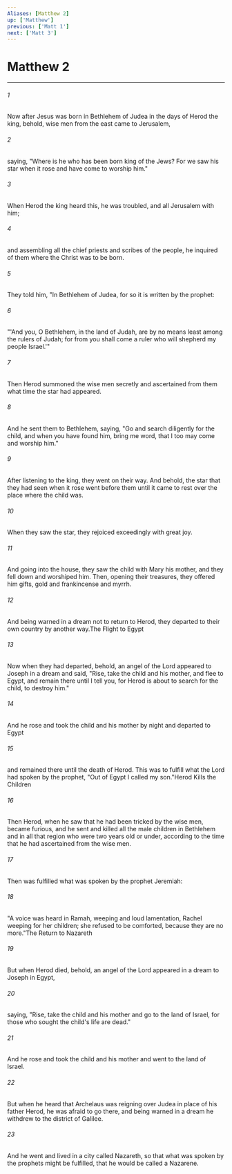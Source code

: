 ```yaml
---
Aliases: [Matthew 2]
up: ['Matthew']
previous: ['Matt 1']
next: ['Matt 3']
---
```

# Matthew 2
***



###### 1 
Now after Jesus was born in Bethlehem of Judea in the days of Herod the king, behold, wise men from the east came to Jerusalem, 

###### 2 
saying, "Where is he who has been born king of the Jews? For we saw his star when it rose and have come to worship him." 

###### 3 
When Herod the king heard this, he was troubled, and all Jerusalem with him; 

###### 4 
and assembling all the chief priests and scribes of the people, he inquired of them where the Christ was to be born. 

###### 5 
They told him, "In Bethlehem of Judea, for so it is written by the prophet: 

###### 6 
"'And you, O Bethlehem, in the land of Judah, are by no means least among the rulers of Judah; for from you shall come a ruler who will shepherd my people Israel.'" 

###### 7 
Then Herod summoned the wise men secretly and ascertained from them what time the star had appeared. 

###### 8 
And he sent them to Bethlehem, saying, "Go and search diligently for the child, and when you have found him, bring me word, that I too may come and worship him." 

###### 9 
After listening to the king, they went on their way. And behold, the star that they had seen when it rose went before them until it came to rest over the place where the child was. 

###### 10 
When they saw the star, they rejoiced exceedingly with great joy. 

###### 11 
And going into the house, they saw the child with Mary his mother, and they fell down and worshiped him. Then, opening their treasures, they offered him gifts, gold and frankincense and myrrh. 

###### 12 
And being warned in a dream not to return to Herod, they departed to their own country by another way.The Flight to Egypt 

###### 13 
Now when they had departed, behold, an angel of the Lord appeared to Joseph in a dream and said, "Rise, take the child and his mother, and flee to Egypt, and remain there until I tell you, for Herod is about to search for the child, to destroy him." 

###### 14 
And he rose and took the child and his mother by night and departed to Egypt 

###### 15 
and remained there until the death of Herod. This was to fulfill what the Lord had spoken by the prophet, "Out of Egypt I called my son."Herod Kills the Children 

###### 16 
Then Herod, when he saw that he had been tricked by the wise men, became furious, and he sent and killed all the male children in Bethlehem and in all that region who were two years old or under, according to the time that he had ascertained from the wise men. 

###### 17 
Then was fulfilled what was spoken by the prophet Jeremiah: 

###### 18 
"A voice was heard in Ramah, weeping and loud lamentation, Rachel weeping for her children; she refused to be comforted, because they are no more."The Return to Nazareth 

###### 19 
But when Herod died, behold, an angel of the Lord appeared in a dream to Joseph in Egypt, 

###### 20 
saying, "Rise, take the child and his mother and go to the land of Israel, for those who sought the child's life are dead." 

###### 21 
And he rose and took the child and his mother and went to the land of Israel. 

###### 22 
But when he heard that Archelaus was reigning over Judea in place of his father Herod, he was afraid to go there, and being warned in a dream he withdrew to the district of Galilee. 

###### 23 
And he went and lived in a city called Nazareth, so that what was spoken by the prophets might be fulfilled, that he would be called a Nazarene.
